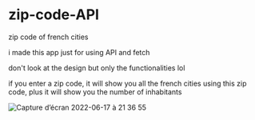 # zip-code-API
zip code of french cities 

i made this app just for using API and fetch

don't look at the design but only the functionalities lol

if you enter a zip code, it will show you all the french cities using this zip code,
plus it will show you the number of inhabitants 

![Capture d’écran 2022-06-17 à 21 36 55](https://user-images.githubusercontent.com/92720413/174438080-faaca566-4b92-4898-b2a9-0697e53f09f9.png)
